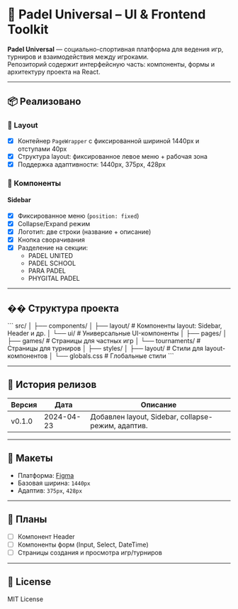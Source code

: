 # 🎾 Padel Universal – UI & Frontend Toolkit

**Padel Universal** — социально-спортивная платформа для ведения игр, турниров и взаимодействия между игроками.  
Репозиторий содержит интерфейсную часть: компоненты, формы и архитектуру проекта на React.

---

## 📦 Реализовано

### 🔲 Layout
- [x] Контейнер `PageWrapper` с фиксированной шириной 1440px и отступами 40px
- [x] Структура layout: фиксированное левое меню + рабочая зона
- [x] Поддержка адаптивности: 1440px, 375px, 428px

### 📂 Компоненты

#### Sidebar
- [x] Фиксированное меню (`position: fixed`)
- [x] Collapse/Expand режим
- [x] Логотип: две строки (название + описание)
- [x] Кнопка сворачивания
- [x] Разделение на секции:
  - PADEL UNITED
  - PADEL SCHOOL
  - PARA PADEL
  - PHYGITAL PADEL

---

## �� Структура проекта

\`\`\`
src/
│
├── components/
│   ├── layout/             # Компоненты layout: Sidebar, Header и др.
│   └── ui/                 # Универсальные UI-компоненты
│
├── pages/
│   ├── games/              # Страницы для частных игр
│   └── tournaments/        # Страницы для турниров
│
├── styles/
│   ├── layout/             # Стили для layout-компонентов
│   └── globals.css         # Глобальные стили
\`\`\`

---

## 📓 История релизов

| Версия   | Дата        | Описание                                             |
|----------|-------------|------------------------------------------------------|
| v0.1.0   | 2024-04-23   | Добавлен layout, Sidebar, collapse-режим, адаптив.  |

---

## 🔗 Макеты

- Платформа: [Figma](https://figma.com)
- Базовая ширина: `1440px`
- Адаптив: `375px`, `428px`

---

## 📌 Планы

- [ ] Компонент Header
- [ ] Компоненты форм (Input, Select, DateTime)
- [ ] Страницы создания и просмотра игр/турниров

---

## 📃 License

MIT License
